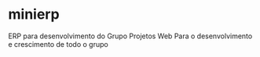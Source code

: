 # minierp
ERP para desenvolvimento do Grupo Projetos Web
Para o desenvolvimento e crescimento de todo o grupo

